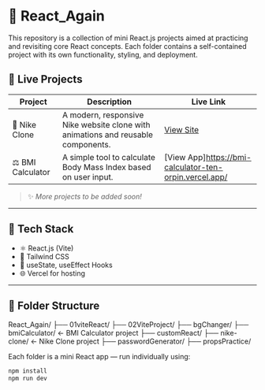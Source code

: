 # 🚀 React_Again

This repository is a collection of mini React.js projects aimed at practicing and revisiting core React concepts. Each folder contains a self-contained project with its own functionality, styling, and deployment.

## 🔗 Live Projects

| Project           | Description                                                                      | Live Link                                              |
| ----------------- | -------------------------------------------------------------------------------- | ------------------------------------------------------ |
| 🏀 Nike Clone     | A modern, responsive Nike website clone with animations and reusable components. | [View Site](https://nike-clone-beige.vercel.app/)      |
| ⚖️ BMI Calculator | A simple tool to calculate Body Mass Index based on user input.                  | [View App]https://bmi-calculator-ten-orpin.vercel.app/ |

> ✨ _More projects to be added soon!_

---

## 🧰 Tech Stack

- ⚛️ React.js (Vite)
- 🎨 Tailwind CSS
- 🔁 useState, useEffect Hooks
- 🌐 Vercel for hosting

---

## 📁 Folder Structure

React_Again/
├── 01viteReact/
├── 02ViteProject/
├── bgChanger/
├── bmiCalculator/ ← BMI Calculator project
├── customReact/
├── nike-clone/ ← Nike Clone project
├── passwordGenerator/
├── propsPractice/

Each folder is a mini React app — run individually using:

```bash
npm install
npm run dev
```
